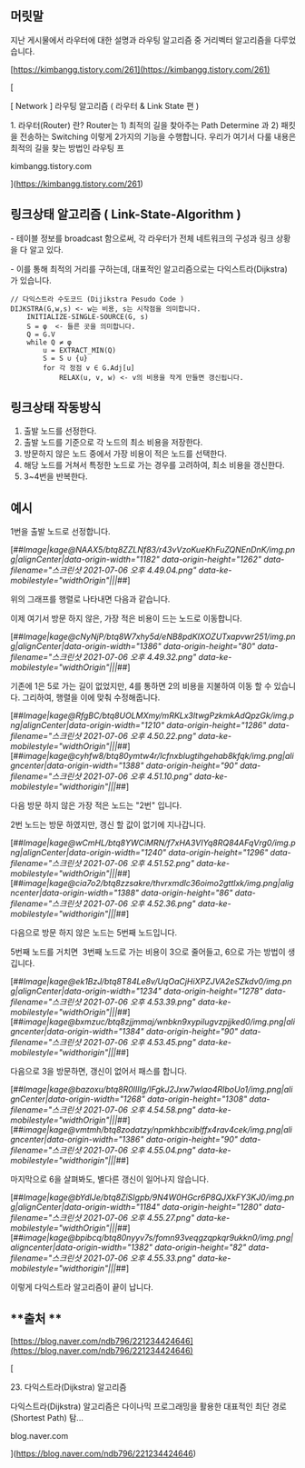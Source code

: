## **머릿말**

지난 게시물에서 라우터에 대한 설명과 라우팅 알고리즘 중 거리벡터 알고리즘을 다루었습니다.

[https://kimbangg.tistory.com/261](https://kimbangg.tistory.com/261)

[

\[ Network \] 라우팅 알고리즘 ( 라우터 & Link State 편 )

1\. 라우터(Router) 란? Router는 1) 최적의 길을 찾아주는 Path Determine 과 2) 패킷을 전송하는 Switching 이렇게 2가지의 기능을 수행합니다. 우리가 여기서 다룰 내용은 최적의 길을 찾는 방법인 라우팅 프

kimbangg.tistory.com

](https://kimbangg.tistory.com/261)

## **링크상태 알고리즘 ( Link-State-Algorithm )**

\- 테이블 정보를 broadcast 함으로써, 각 라우터가 전체 네트워크의 구성과 링크 상황을 다 알고 있다.

\- 이를 통해 최적의 거리를 구하는데, 대표적인 알고리즘으로는 다익스트라(Dijkstra) 가 있습니다.

```
// 다익스트라 수도코드 (Dijikstra Pesudo Code )
DIJKSTRA(G,w,s) <- w는 비용, s는 시작점을 의미합니다.
    INITIALIZE-SINGLE-SOURCE(G, s)
    S = φ  <- 들른 곳을 의미합니다.
    Q = G.V
    while Q ≠ φ
        u = EXTRACT_MIN(Q)
        S = S ∪ {u}
        for 각 정점 v ∈ G.Adj[u]
            RELAX(u, v, w) <- v의 비용을 작게 만들면 갱신됩니다.
```

## **링크상태 작동방식**

1.  출발 노드를 선정한다.
2.  출발 노드를 기준으로 각 노드의 최소 비용을 저장한다.
3.  방문하지 않은 노드 중에서 가장 비용이 적은 노드를 선택한다.
4.  해당 노드를 거쳐서 특정한 노드로 가는 경우를 고려하여, 최소 비용을 갱신한다.
5.  3~4번을 반복한다.

## **예시**

1번을 출발 노드로 선정합니다.

[##_Image|kage@NAAX5/btq8ZZLNf83/r43vVzoKueKhFuZQNEnDnK/img.png|alignCenter|data-origin-width="1182" data-origin-height="1262" data-filename="스크린샷 2021-07-06 오후 4.49.04.png" data-ke-mobilestyle="widthOrigin"|||_##]

위의 그래프를 행렬로 나타내면 다음과 같습니다.

이제 여기서 방문 하지 않은, 가장 적은 비용이 드는 노드로 이동합니다.

[##_Image|kage@cNyNjP/btq8W7xhy5d/eNB8pdKIXOZUTxapvwr251/img.png|alignCenter|data-origin-width="1386" data-origin-height="80" data-filename="스크린샷 2021-07-06 오후 4.49.32.png" data-ke-mobilestyle="widthOrigin"|||_##]

기존에 1은 5로 가는 길이 없었지만, 4를 통하면 2의 비용을 지불하여 이동 할 수 있습니다. 그리하여, 행렬을 이에 맞춰 수정해줍니다.

[##_Image|kage@RfgBC/btq8UOLMXmy/mRKLx3ltwgPzkmkAdQpzGk/img.png|alignCenter|data-origin-width="1210" data-origin-height="1286" data-filename="스크린샷 2021-07-06 오후 4.50.22.png" data-ke-mobilestyle="widthOrigin"|||_##][##_image|kage@cyhfw8/btq80ymtw4r/lcfnxblugtihgehab8kfqk/img.png|aligncenter|data-origin-width="1388" data-origin-height="90" data-filename="스크린샷 2021-07-06 오후 4.51.10.png" data-ke-mobilestyle="widthorigin"|||_##]

다음 방문 하지 않은 가장 적은 노드는 "2번" 입니다.

2번 노드는 방문 하였지만, 갱신 할 값이 없기에 지나갑니다.

[##_Image|kage@wCmHL/btq8YWCiMRN/f7xHA3VIYq8RQ84AFqVrg0/img.png|alignCenter|data-origin-width="1240" data-origin-height="1296" data-filename="스크린샷 2021-07-06 오후 4.51.52.png" data-ke-mobilestyle="widthOrigin"|||_##][##_image|kage@cia7o2/btq8zzsakre/thvrxmdlc36oimo2gttlxk/img.png|aligncenter|data-origin-width="1388" data-origin-height="86" data-filename="스크린샷 2021-07-06 오후 4.52.36.png" data-ke-mobilestyle="widthorigin"|||_##]

다음으로 방문 하지 않은 노드는 5번째 노드입니다.

5번째 노드를 거치면  3번째 노드로 가는 비용이 3으로 줄어들고, 6으로 가는 방법이 생깁니다.

[##_Image|kage@ek1BzJ/btq8T84Le8v/UqOaCjHiXPZJVA2eSZkdv0/img.png|alignCenter|data-origin-width="1234" data-origin-height="1278" data-filename="스크린샷 2021-07-06 오후 4.53.39.png" data-ke-mobilestyle="widthOrigin"|||_##][##_image|kage@bxmzuc/btq8zjjmmaj/wnbkn9xypilugvzpjjked0/img.png|aligncenter|data-origin-width="1384" data-origin-height="90" data-filename="스크린샷 2021-07-06 오후 4.53.45.png" data-ke-mobilestyle="widthorigin"|||_##]

다음으로 3을 방문하면, 갱신이 없어서 패스를 합니다.

[##_Image|kage@bazoxu/btq8R0lIIIg/lFgkJ2Jxw7wIao4RIboUo1/img.png|alignCenter|data-origin-width="1268" data-origin-height="1308" data-filename="스크린샷 2021-07-06 오후 4.54.58.png" data-ke-mobilestyle="widthOrigin"|||_##][##_image|kage@vmtmh/btq8zodatzy/npmkhbcxiblffx4rav4cek/img.png|aligncenter|data-origin-width="1386" data-origin-height="90" data-filename="스크린샷 2021-07-06 오후 4.55.04.png" data-ke-mobilestyle="widthorigin"|||_##]

마지막으로 6을 살펴봐도, 별다른 갱신이 일어나지 않습니다.

[##_Image|kage@bYdIJe/btq8ZiSIgpb/9N4W0HGcr6P8QJXkFY3KJ0/img.png|alignCenter|data-origin-width="1184" data-origin-height="1280" data-filename="스크린샷 2021-07-06 오후 4.55.27.png" data-ke-mobilestyle="widthOrigin"|||_##][##_image|kage@bpibcq/btq80nyyv7s/fomn93veqgzqpkqr9ukkn0/img.png|aligncenter|data-origin-width="1382" data-origin-height="82" data-filename="스크린샷 2021-07-06 오후 4.55.33.png" data-ke-mobilestyle="widthorigin"|||_##]

이렇게 다익스트라 알고리즘이 끝이 납니다.

## **출처 **

[https://blog.naver.com/ndb796/221234424646](https://blog.naver.com/ndb796/221234424646)

[

23\. 다익스트라(Dijkstra) 알고리즘

다익스트라(Dijkstra) 알고리즘은 다이나믹 프로그래밍을 활용한 대표적인 최단 경로(Shortest Path) 탐...

blog.naver.com

](https://blog.naver.com/ndb796/221234424646)
